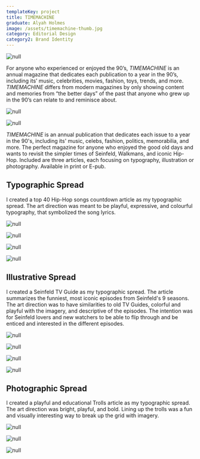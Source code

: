 ```yaml
---
templateKey: project
title: TIMEMACHINE
graduate: Alyah Holmes
image: /assets/timemachine-thumb.jpg
category: Editorial Design
category2: Brand Identity
---
```

![null](/assets/87620f59866647.5a321043b493c-2.jpg)

For anyone who experienced or enjoyed the 90’s, _TIMEMACHINE_ is an annual magazine that dedicates each publication to a year in the 90’s, including its’ music, celebrities, movies, fashion, toys, trends, and more. _TIMEMACHINE_ differs from modern magazines by only showing content and memories from “the better days” of the past that anyone who grew up in the 90’s can relate to and reminisce about. 

![null](/assets/f8a0fa59866647.5a33103c8cff3-3-3.jpg)

![null](/assets/timemachinecovers-2.jpg)

_TIMEMACHINE_ is an annual publication that dedicates each issue to a year in the 90's, including its' music, celebs, fashion, politics, memorabilia, and more. The perfect magazine for anyone who enjoyed the good old days and wants to revisit the simpler times of Seinfeld, Walkmans, and iconic Hip-Hop. Included are three articles, each focusing on typography, illustration or photography. Available in print or E-pub. 

## Typographic Spread

I created a top 40 Hip-Hop songs countdown article as my typographic spread. The art direction was meant to be playful, expressive, and colourful typography, that symbolized the song lyrics. 

![null](/assets/1b5c1659866647.5a56e79dcc6d1-2-2.jpg)

![null](/assets/61dfdd59866647.5a33103f01fbf-3.jpg)

![null](/assets/b1bbc059866647.5a33103f024bc-2-3.jpg)

![null](/assets/16918059866647.5a56e79dcc211-2.jpg)

## Illustrative Spread

I created a Seinfeld TV Guide as my typographic spread. The article summarizes the funniest, most iconic episodes from Seinfeld's 9 seasons. The art direction was to have similarities to old TV Guides, colorful and playful with the imagery, and descriptive of the episodes. The intention was for Seinfeld lovers and new watchers to be able to flip through and be enticed and interested in the different episodes. 

![null](/assets/3f3e7559866647.5a335ff6e277f-2.jpg)

![null](/assets/36bac459866647.5a33103f01b3d-3.jpg)

![null](/assets/1ffe3459866647.5a56e79dccc75-2-3.jpg)

![null](/assets/d77b9c59866647.5a56d84100000-2.jpg)

## Photographic Spread

I created a playful and educational Trolls article as my typographic spread. The art direction was bright, playful, and bold. Lining up the trolls was a fun and visually interesting way to break up the grid with imagery.

![null](/assets/pg+8-2.jpg)

![null](/assets/e6143459866647.5a56d6e284a91-2-3.jpg)

![null](/assets/p9-2.jpg)
